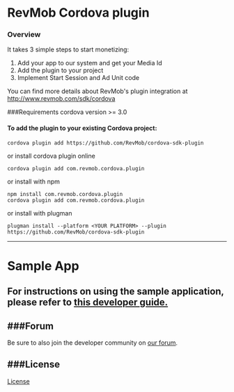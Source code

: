 # RevMob Cordova plugin
### Overview

It takes 3 simple steps to start monetizing:

1. Add your app to our system and get your Media Id
2. Add the plugin to your project
3. Implement Start Session and Ad Unit code

You can find more details about RevMob's plugin integration at http://www.revmob.com/sdk/cordova

###Requirements
cordova version >= 3.0
#### To add the plugin to your existing Cordova project:
```
cordova plugin add https://github.com/RevMob/cordova-sdk-plugin
```
or install cordova plugin online
```
cordova plugin add com.revmob.cordova.plugin
```
or install with npm
```
npm install com.revmob.cordova.plugin
cordova plugin add com.revmob.cordova.plugin
```
or install with plugman
```
plugman install --platform <YOUR PLATFORM> --plugin https://github.com/RevMob/cordova-sdk-plugin
```
---
# Sample App
For instructions on using the sample application, please refer to
[this developer guide.](https://github.com/RevMob/cordova-sample-app)
---

###Forum
-------
Be sure to also join the developer community on
[our forum](http://forum.revmobmobileadnetwork.com/category/5/cordova).

###License
-------
[License](https://github.com/RevMob/cordova-sdk-plugin/blob/master/license.txt)
